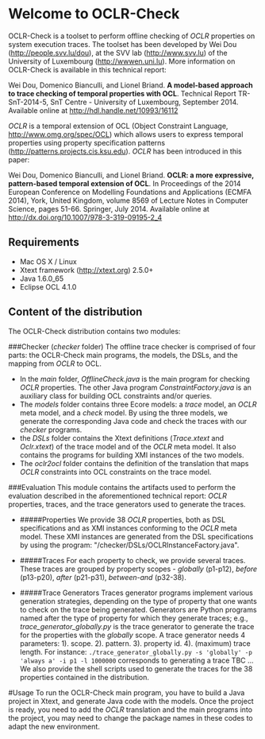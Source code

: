 Welcome to OCLR-Check
==========

OCLR-Check is a toolset to perform offline checking of *OCLR* properties on system execution traces. The toolset has been developed by Wei Dou (http://people.svv.lu/dou), at the SVV lab (http://www.svv.lu) of the University of Luxembourg (http://wwwen.uni.lu). 
More information on OCLR-Check is available in this technical report:

Wei Dou, Domenico Bianculli, and Lionel Briand. __A model-based approach to trace checking of temporal properties with OCL__. Technical Report TR-SnT-2014-5, SnT Centre - University of Luxembourg, September 2014.  Available online at http://hdl.handle.net/10993/16112

*OCLR* is a temporal extension of OCL (Object Constraint Language, http://www.omg.org/spec/OCL) which allows users to express temporal properties using property specification patterns (http://patterns.projects.cis.ksu.edu). *OCLR* has been introduced in this paper: 

Wei Dou, Domenico Bianculli, and Lionel Briand. __OCLR: a more expressive, pattern-based temporal extension of OCL__. In Proceedings of the 2014 European Conference on Modelling Foundations and Applications (ECMFA 2014), York, United Kingdom, volume 8569 of Lecture Notes in Computer Science, pages 51-66. Springer, July 2014. Available online  at http://dx.doi.org/10.1007/978-3-319-09195-2_4

Requirements
---
* Mac OS X / Linux
* Xtext framework (http://xtext.org) 2.5.0+
* Java 1.6.0_65
* Eclipse OCL 4.1.0

Content of the distribution
---
The OCLR-Check distribution contains two modules:

###Checker (*checker* folder)
The offline trace checker is comprised of four parts: the OCLR-Check main programs, the models, the DSLs, and the mapping from *OCLR* to OCL.
  * In the *main* folder, *OfflineCheck.java* is the main program for checking *OCLR* properties. The other Java program *ConstraintFactory.java* is an auxiliary class for building OCL constraints and/or queries.
  * The *models* folder contains three Ecore models: a *trace* model, an *OCLR* meta model, and a *check* model. By using the three models, we generate the corresponding Java code and check the traces with our *checker* programs.
  * the *DSLs* folder contains  the Xtext definitions (*Trace.xtext* and *Oclr.xtext*) of the trace model and of the *OCLR* meta model. It also contains the programs for building XMI instances of the two models.
  * The *oclr2ocl* folder contains the definition of the  translation  that maps *OCLR* constraints into OCL constraints on the trace model.
  
###Evaluation
This module contains the artifacts used to perform the evaluation described in the aforementioned technical report:
*OCLR* properties, traces, and the trace generators used to generate the traces.

* #####Properties
We provide 38 *OCLR* properties, both as DSL specifications and as XMI instances conforming to the *OCLR* meta model. These XMI instances are generated from the DSL specifications by using the program: "/checker/DSLs/OCLRInstanceFactory.java".

* #####Traces
For each property to check, we provide several traces. These traces are grouped by property scopes - *globally* (p1-p12), *before* (p13-p20), *after* (p21-p31), *between-and* (p32-38).

* #####Trace Generators
Traces generator programs implement various generation strategies, depending on the type of property that one wants to check on the trace being generated. 
Generators are Python programs named after the type of property for which they generate traces;  e.g., *trace_generator_globally.py* is the trace generator to generate the trace for the properties with the *globally* scope. 
A trace generator needs 4 parameters: 1). scope. 2). pattern. 3). property id. 4). (maximum) trace length. For instance:
  ```./trace_generator_globally.py -s 'globally' -p  'always a' -i p1 -l 1000000```
  corresponds to generating a trace TBC ...
We also provide the shell scripts used to generate the traces for the 38 properties contained in the distribution. 

#Usage
To run the OCLR-Check main program, you have to build a Java project in Xtext, and generate Java code with the models. Once the project is ready, you need to add the *OCLR* translation and the main programs into the project, you may need to change the package names in these codes to adapt the new environment.

